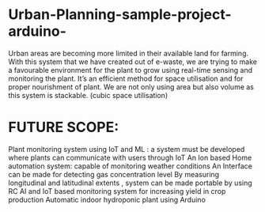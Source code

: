 # Urban-Planning-sample-project-arduino-
Urban areas are becoming more limited in their available land for farming. With this system that we have created out of e-waste, we are trying to make a favourable environment for the plant to grow using real-time sensing and monitoring the plant.
It’s an efficient method for space utilisation and for proper nourishment of plant.
We are not only using area but also volume as this system is stackable. (cubic space utilisation)
# FUTURE SCOPE:
Plant monitoring system using IoT and ML : a system must be developed where plants can communicate with users through IoT
An Ion based Home automation system: capable of monitoring weather conditions
An Interface can be made for detecting gas concentration level
By measuring longitudinal and latitudinal extents , system can be made portable by using RC
AI and IoT based monitoring system for increasing yield in crop production
Automatic indoor hydroponic plant using Arduino 
